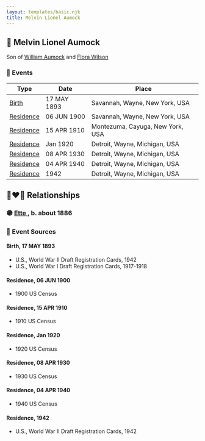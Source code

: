```yaml
---
layout: templates/basic.njk
title: Melvin Lionel Aumock
---
```

## 🔵 Melvin Lionel Aumock

Son of [William Aumock](/people/5/50418111) and [Flora Wilson](/people/2/2426620)

### 📆 Events

Type | Date | Place
------ | ------ | ------
[Birth](#event-41f4d9c4-cba3-4a58-9fac-b2056e6251e4) | 17 MAY 1893 | Savannah, Wayne, New York, USA
[Residence](#event-95790e14-213a-4524-aff9-ab9e164fb6ee) | 06 JUN 1900 | Savannah, Wayne, New York, USA
[Residence](#event-1a8068fd-0de0-4f40-bb60-0f8926b69bc2) | 15 APR 1910 | Montezuma, Cayuga, New York, USA
[Residence](#event-cf336c7f-2151-431a-8aa4-396c408e8b06) | Jan 1920 | Detroit, Wayne, Michigan, USA
[Residence](#event-3cf9aec6-c4c0-449e-8c2e-68900d4ea977) | 08 APR 1930 | Detroit, Wayne, Michigan, USA
[Residence](#event-dfb7959f-a1b9-4873-a123-da588e9da295) | 04 APR 1940 | Detroit, Wayne, Michigan, USA
[Residence](#event-48d5e62d-a241-45db-a03f-a1fe2a87f6aa) | 1942 | Detroit, Wayne, Michigan, USA

## 👩‍❤️‍👨 Relationships

### 🟣 [Ette ](/people/5/56444908), b. about 1886

### 📰 Event Sources

#### <a id="event-41f4d9c4-cba3-4a58-9fac-b2056e6251e4"></a> Birth, 17 MAY 1893
* U.S., World War II Draft Registration Cards, 1942
* U.S., World War I Draft Registration Cards, 1917-1918

#### <a id="event-95790e14-213a-4524-aff9-ab9e164fb6ee"></a> Residence, 06 JUN 1900
* 1900 US Census

#### <a id="event-1a8068fd-0de0-4f40-bb60-0f8926b69bc2"></a> Residence, 15 APR 1910
* 1910 US Census

#### <a id="event-cf336c7f-2151-431a-8aa4-396c408e8b06"></a> Residence, Jan 1920
* 1920 US Census

#### <a id="event-3cf9aec6-c4c0-449e-8c2e-68900d4ea977"></a> Residence, 08 APR 1930
* 1930 US Census

#### <a id="event-dfb7959f-a1b9-4873-a123-da588e9da295"></a> Residence, 04 APR 1940
* 1940 US Census

#### <a id="event-48d5e62d-a241-45db-a03f-a1fe2a87f6aa"></a> Residence, 1942
* U.S., World War II Draft Registration Cards, 1942